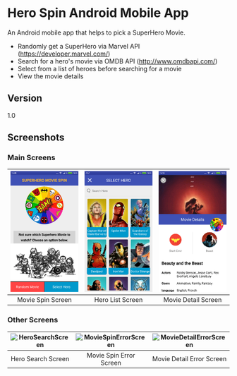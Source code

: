 # Hero Spin Android Mobile App

An Android mobile app that helps to pick a SuperHero Movie.

  - Randomly get a SuperHero via Marvel API (https://developer.marvel.com/)
  - Search for a hero's movie via OMDB API (http://www.omdbapi.com/)
  - Select from a list of heroes before searching for a movie
  - View the movie details
 
## Version
1.0

## Screenshots
### Main Screens

| ![MovieSpinScreen](https://github.com/sauyee333/HeroMoviePicker/blob/master/screenshot/mainScreen.png)  | ![HeroListScreen](https://github.com/sauyee333/HeroMoviePicker/blob/master/screenshot/heroListScreen.png) | ![MovieDetailScreen](https://github.com/sauyee333/HeroMoviePicker/blob/master/screenshot/movieDetailScreen.png) |
|:---:|:---:|:---:|
| Movie Spin Screen | Hero List Screen | Movie Detail Screen |

### Other Screens

| ![HeroSearchScreen](https://github.com/sauyee333/HeroMoviePicker/blob/feature/cleanup/screenshot/heroSearchScreen.png)  | ![MovieSpinErrorScreen](https://github.com/sauyee333/HeroMoviePicker/blob/feature/cleanup/screenshot/mainErrorScreen.png) | ![MovieDetailErrorScreen](https://github.com/sauyee333/HeroMoviePicker/blob/feature/cleanup/screenshot/movieDetailErrorScreen.png) |
|:---:|:---:|:---:|
| Hero Search Screen | Movie Spin Error Screen | Movie Detail Error Screen |
